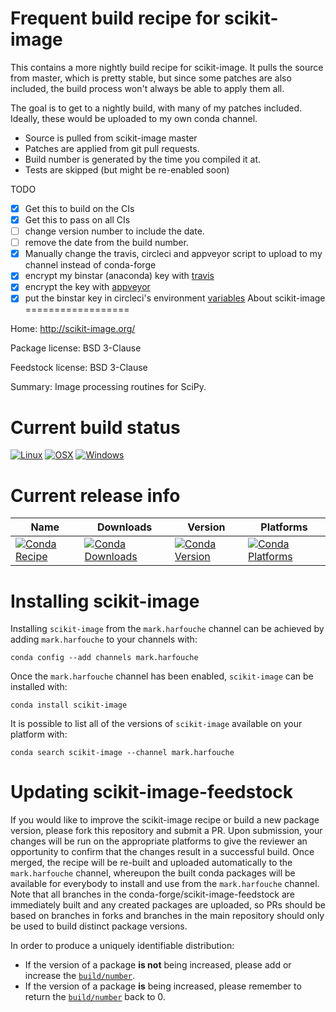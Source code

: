 Frequent build recipe for scikit-image
======================================

This contains a more nightly build recipe for scikit-image. It pulls the source
from master, which is pretty stable, but since some patches are also included,
the build process won't always be able to apply them all.

The goal is to get to a nightly build, with many of my patches included.
Ideally, these would be uploaded to my own conda channel.

  * Source is pulled from scikit-image master
  * Patches are applied from git pull requests.
  * Build number is generated by the time you compiled it at.
  * Tests are skipped (but might be re-enabled soon)

TODO
  - [x] Get this to build on the CIs
  - [x] Get this to pass on all CIs
  - [ ] change version number to include the date.
  - [ ] remove the date from the build number.
  - [x] Manually change the travis, circleci and appveyor script to upload to my channel instead of conda-forge
  - [x] encrypt my binstar (anaconda) key with [travis](https://docs.travis-ci.com/user/encryption-keys/)
  - [x] encrypt the key with [appveyor](https://www.appveyor.com/docs/build-configuration/#secure-variables)
  - [x] put the binstar key in circleci's environment [variables](https://circleci.com/docs/2.0/env-vars/#overview)
About scikit-image
==================

Home: http://scikit-image.org/

Package license: BSD 3-Clause

Feedstock license: BSD 3-Clause

Summary: Image processing routines for SciPy.



Current build status
====================

[![Linux](https://img.shields.io/circleci/project/github/conda-forge/scikit-image-feedstock/master.svg?label=Linux)](https://circleci.com/gh/conda-forge/scikit-image-feedstock)
[![OSX](https://img.shields.io/travis/conda-forge/scikit-image-feedstock/master.svg?label=macOS)](https://travis-ci.org/conda-forge/scikit-image-feedstock)
[![Windows](https://img.shields.io/appveyor/ci/conda-forge/scikit-image-feedstock/master.svg?label=Windows)](https://ci.appveyor.com/project/conda-forge/scikit-image-feedstock/branch/master)

Current release info
====================

| Name | Downloads | Version | Platforms |
| --- | --- | --- | --- |
| [![Conda Recipe](https://img.shields.io/badge/recipe-scikit--image-green.svg)](https://anaconda.org/mark.harfouche/scikit-image) | [![Conda Downloads](https://img.shields.io/conda/dn/mark.harfouche/scikit-image.svg)](https://anaconda.org/mark.harfouche/scikit-image) | [![Conda Version](https://img.shields.io/conda/vn/mark.harfouche/scikit-image.svg)](https://anaconda.org/mark.harfouche/scikit-image) | [![Conda Platforms](https://img.shields.io/conda/pn/mark.harfouche/scikit-image.svg)](https://anaconda.org/mark.harfouche/scikit-image) |

Installing scikit-image
=======================

Installing `scikit-image` from the `mark.harfouche` channel can be achieved by adding `mark.harfouche` to your channels with:

```
conda config --add channels mark.harfouche
```

Once the `mark.harfouche` channel has been enabled, `scikit-image` can be installed with:

```
conda install scikit-image
```

It is possible to list all of the versions of `scikit-image` available on your platform with:

```
conda search scikit-image --channel mark.harfouche
```




Updating scikit-image-feedstock
===============================

If you would like to improve the scikit-image recipe or build a new
package version, please fork this repository and submit a PR. Upon submission,
your changes will be run on the appropriate platforms to give the reviewer an
opportunity to confirm that the changes result in a successful build. Once
merged, the recipe will be re-built and uploaded automatically to the
`mark.harfouche` channel, whereupon the built conda packages will be available for
everybody to install and use from the `mark.harfouche` channel.
Note that all branches in the conda-forge/scikit-image-feedstock are
immediately built and any created packages are uploaded, so PRs should be based
on branches in forks and branches in the main repository should only be used to
build distinct package versions.

In order to produce a uniquely identifiable distribution:
 * If the version of a package **is not** being increased, please add or increase
   the [``build/number``](http://conda.pydata.org/docs/building/meta-yaml.html#build-number-and-string).
 * If the version of a package **is** being increased, please remember to return
   the [``build/number``](http://conda.pydata.org/docs/building/meta-yaml.html#build-number-and-string)
   back to 0.